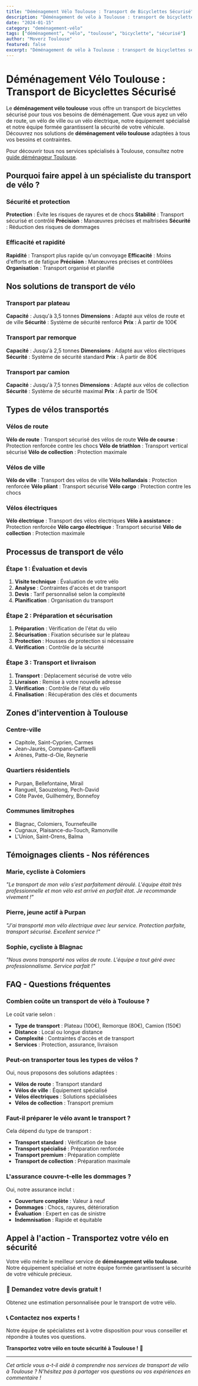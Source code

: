 ```yaml
---
title: "Déménagement Vélo Toulouse : Transport de Bicyclettes Sécurisé"
description: "Déménagement de vélo à Toulouse : transport de bicyclettes sécurisé. Équipement spécialisé, équipe formée, assurance complète. Devis gratuit."
date: "2024-01-15"
category: "deménagement-vélo"
tags: ["déménagement", "vélo", "toulouse", "bicyclette", "sécurisé"]
author: "Moverz Toulouse"
featured: false
excerpt: "Déménagement de vélo à Toulouse : transport de bicyclettes sécurisé. Équipement spécialisé, équipe formée, assurance complète."
---
```


# Déménagement Vélo Toulouse : Transport de Bicyclettes Sécurisé

Le **déménagement vélo toulouse** vous offre un transport de bicyclettes sécurisé pour tous vos besoins de déménagement. Que vous ayez un vélo de route, un vélo de ville ou un vélo électrique, notre équipement spécialisé et notre équipe formée garantissent la sécurité de votre véhicule. Découvrez nos solutions de **déménagement vélo toulouse** adaptées à tous vos besoins et contraintes.

Pour découvrir tous nos services spécialisés à Toulouse, consultez notre [guide déménageur Toulouse](/blog/piliers/demenageur-toulouse).

## Pourquoi faire appel à un spécialiste du transport de vélo ?

### Sécurité et protection

**Protection** : Évite les risques de rayures et de chocs
**Stabilité** : Transport sécurisé et contrôlé
**Précision** : Manœuvres précises et maîtrisées
**Sécurité** : Réduction des risques de dommages

### Efficacité et rapidité

**Rapidité** : Transport plus rapide qu'un convoyage
**Efficacité** : Moins d'efforts et de fatigue
**Précision** : Manœuvres précises et contrôlées
**Organisation** : Transport organisé et planifié

## Nos solutions de transport de vélo

### Transport par plateau

**Capacité** : Jusqu'à 3,5 tonnes
**Dimensions** : Adapté aux vélos de route et de ville
**Sécurité** : Système de sécurité renforcé
**Prix** : À partir de 100€

### Transport par remorque

**Capacité** : Jusqu'à 2,5 tonnes
**Dimensions** : Adapté aux vélos électriques
**Sécurité** : Système de sécurité standard
**Prix** : À partir de 80€

### Transport par camion

**Capacité** : Jusqu'à 7,5 tonnes
**Dimensions** : Adapté aux vélos de collection
**Sécurité** : Système de sécurité maximal
**Prix** : À partir de 150€

## Types de vélos transportés

### Vélos de route

**Vélo de route** : Transport sécurisé des vélos de route
**Vélo de course** : Protection renforcée contre les chocs
**Vélo de triathlon** : Transport vertical sécurisé
**Vélo de collection** : Protection maximale

### Vélos de ville

**Vélo de ville** : Transport des vélos de ville
**Vélo hollandais** : Protection renforcée
**Vélo pliant** : Transport sécurisé
**Vélo cargo** : Protection contre les chocs

### Vélos électriques

**Vélo électrique** : Transport des vélos électriques
**Vélo à assistance** : Protection renforcée
**Vélo cargo électrique** : Transport sécurisé
**Vélo de collection** : Protection maximale

## Processus de transport de vélo

### Étape 1 : Évaluation et devis

1. **Visite technique** : Évaluation de votre vélo
2. **Analyse** : Contraintes d'accès et de transport
3. **Devis** : Tarif personnalisé selon la complexité
4. **Planification** : Organisation du transport

### Étape 2 : Préparation et sécurisation

1. **Préparation** : Vérification de l'état du vélo
2. **Sécurisation** : Fixation sécurisée sur le plateau
3. **Protection** : Housses de protection si nécessaire
4. **Vérification** : Contrôle de la sécurité

### Étape 3 : Transport et livraison

1. **Transport** : Déplacement sécurisé de votre vélo
2. **Livraison** : Remise à votre nouvelle adresse
3. **Vérification** : Contrôle de l'état du vélo
4. **Finalisation** : Récupération des clés et documents

## Zones d'intervention à Toulouse

### Centre-ville
- Capitole, Saint-Cyprien, Carmes
- Jean-Jaurès, Compans-Caffarelli
- Arènes, Patte-d-Oie, Reynerie

### Quartiers résidentiels
- Purpan, Bellefontaine, Mirail
- Rangueil, Saouzelong, Pech-David
- Côte Pavée, Guilheméry, Bonnefoy

### Communes limitrophes
- Blagnac, Colomiers, Tournefeuille
- Cugnaux, Plaisance-du-Touch, Ramonville
- L'Union, Saint-Orens, Balma

## Témoignages clients - Nos références

### Marie, cycliste à Colomiers
*"Le transport de mon vélo s'est parfaitement déroulé. L'équipe était très professionnelle et mon vélo est arrivé en parfait état. Je recommande vivement !"*

### Pierre, jeune actif à Purpan
*"J'ai transporté mon vélo électrique avec leur service. Protection parfaite, transport sécurisé. Excellent service !"*

### Sophie, cycliste à Blagnac
*"Nous avons transporté nos vélos de route. L'équipe a tout géré avec professionnalisme. Service parfait !"*

## FAQ - Questions fréquentes

### Combien coûte un transport de vélo à Toulouse ?

Le coût varie selon :
- **Type de transport** : Plateau (100€), Remorque (80€), Camion (150€)
- **Distance** : Local ou longue distance
- **Complexité** : Contraintes d'accès et de transport
- **Services** : Protection, assurance, livraison

### Peut-on transporter tous les types de vélos ?

Oui, nous proposons des solutions adaptées :
- **Vélos de route** : Transport standard
- **Vélos de ville** : Équipement spécialisé
- **Vélos électriques** : Solutions spécialisées
- **Vélos de collection** : Transport premium

### Faut-il préparer le vélo avant le transport ?

Cela dépend du type de transport :
- **Transport standard** : Vérification de base
- **Transport spécialisé** : Préparation renforcée
- **Transport premium** : Préparation complète
- **Transport de collection** : Préparation maximale

### L'assurance couvre-t-elle les dommages ?

Oui, notre assurance inclut :
- **Couverture complète** : Valeur à neuf
- **Dommages** : Chocs, rayures, détérioration
- **Évaluation** : Expert en cas de sinistre
- **Indemnisation** : Rapide et équitable

## Appel à l'action - Transportez votre vélo en sécurité

Votre vélo mérite le meilleur service de **déménagement vélo toulouse**. Notre équipement spécialisé et notre équipe formée garantissent la sécurité de votre véhicule précieux.

### 🚴 **Demandez votre devis gratuit !**

Obtenez une estimation personnalisée pour le transport de votre vélo.

### 📞 **Contactez nos experts !**

Notre équipe de spécialistes est à votre disposition pour vous conseiller et répondre à toutes vos questions.

**Transportez votre vélo en toute sécurité à Toulouse !** 🚚

---

*Cet article vous a-t-il aidé à comprendre nos services de transport de vélo à Toulouse ? N'hésitez pas à partager vos questions ou vos expériences en commentaire !*

